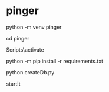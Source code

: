 # pinger

python -m venv pinger

cd pinger

Scripts\activate

python -m pip install -r requirements.txt

python createDb.py

startIt
